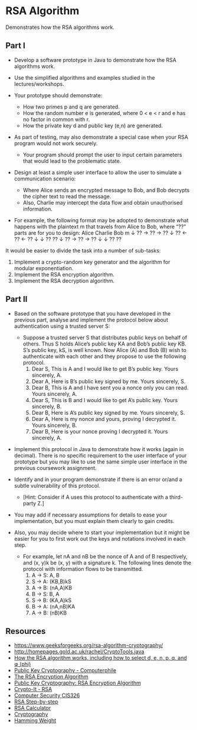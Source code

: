 # RSA Algorithm
Demonstrates how the RSA algorithms work.

## Part I
- Develop a software prototype in Java to demonstrate how the RSA algorithms work.

- Use the simplified algorithms and examples studied in the lectures/workshops.

- Your prototype should demonstrate:
  - How two primes p and q are generated.
  - How the random number e is generated, where 0 < e < r and e has no factor in common with r.
  - How the private key d and public key (e,n) are generated.

- As part of testing, may also demonstrate a special case when your RSA program would not work securely.
  - Your program should prompt the user to input certain parameters that would lead to the problematic state.

- Design at least a simple user interface to allow the user to simulate a communication scenario:
  - Where Alice sends an encrypted message to Bob, and Bob decrypts the cipher text to read the message.
  - Also, Charlie may intercept the data flow and obtain unauthorised information.
- For example, the following format may be adopted to demonstrate what happens with the plaintext m that travels from Alice to Bob, where “??” parts are for you to design:
  Alice    Charlie    Bob
    m
    ↓
    ??   →   ??   →   ??
    ↓
    ??   ←   ??   ←   ??
    ↓        ↓
    ??       ??
    ↓
    ??   →   ??   →   ??
             ↓        ↓
             ??       ??

It would be easier to divide the task into a number of sub-tasks:
1. Implement a crypto-random key generator and the algorithm for modular exponentiation.
2. Implement the RSA encryption algorithm.
3. Implement the RSA decryption algorithm.

## Part II
- Based on the software prototype that you have developed in the previous part, analyse and implement the protocol below about authentication using a trusted server S:
  - Suppose a trusted server S that distributes public keys on behalf of others. Thus S holds Alice’s public key KA and Bob’s public key KB. S’s public key, kS, is well known. Now Alice (A) and Bob (B) wish to authenticate with each other and they propose to use the following protocol.
    1) Dear S, This is A and I would like to get B’s public key. Yours sincerely, A.
    2) Dear A, Here is B’s public key signed by me. Yours sincerely, S.
    3) Dear B, This is A and I have sent you a nonce only you can read. Yours sincerely, A.
    4) Dear S, This is B and I would like to get A’s public key. Yours sincerely, B.
    5) Dear B, Here is A’s public key signed by me. Yours sincerely, S.
    6) Dear A, Here is my nonce and yours, proving I decrypted it. Yours sincerely, B.
    7) Dear B, Here is your nonce proving I decrypted it. Yours sincerely, A.

- Implement this protocol in Java to demonstrate how it works (again in decimal). There is no specific requirement to the user interface of your prototype but you may like to use the same simple user interface in the previous coursework assignment.

- Identify and in your program demonstrate if there is an error or/and a subtle vulnerability of this protocol.
  - [Hint: Consider if A uses this protocol to authenticate with a third-party Z.]

- You may add if necessary assumptions for details to ease your implementation, but you must explain them clearly to gain credits.

- Also, you may decide where to start your implementation but it might be easier for you to first work out the keys and notations involved in each step.
  - For example, let nA and nB be the nonce of A and of B respectively, and (x, y)k be (x, y) with a signature k.
  The following lines denote the protocol with information flows to be transmitted.
    1) A → S: A, B
    2) S → A: (KB,B)kS
    3) A → B: (nA,A)KB
    4) B → S: B, A
    5) S → B: (KA,A)kS
    6) B → A: (nA,nB)KA
    7) A → B: (nB)KB

## Resources
- https://www.geeksforgeeks.org/rsa-algorithm-cryptography/
- http://homepages.gold.ac.uk/rachel/CryptoTools.java
- [How the RSA algorithm works, including how to select d, e, n, p, q, and φ (phi)](https://www.youtube.com/watch?v=Z8M2BTscoD4)
- [Public Key Cryptography - Computerphile](https://www.youtube.com/watch?v=GSIDS_lvRv4)
- [The RSA Encryption Algorithm](https://www.youtube.com/watch?v=4zahvcJ9glg)
- [Public Key Cryptography: RSA Encryption Algorithm](https://www.youtube.com/watch?v=wXB-V_Keiu8)
- [Crypto-It - RSA](http://www.crypto-it.net/eng/asymmetric/rsa.html?tab=0)
- [Computer Security CIS326](http://homepages.gold.ac.uk/rachel/)
- [RSA Step-by-step](https://www.cryptool.org/en/cto-highlights/rsa-step-by-step)
- [RSA Calculator](https://www.cs.drexel.edu/~jpopyack/IntroCS/HW/RSAWorksheet.html)
- [Cryptography](https://introcs.cs.princeton.edu/java/99crypto/)
- [Hamming Weight](https://en.wikipedia.org/wiki/Hamming_weight)
